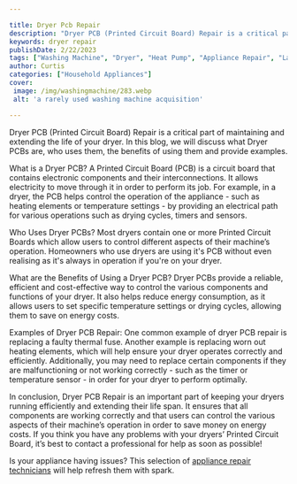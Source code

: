 ```yaml
---

title: Dryer Pcb Repair
description: "Dryer PCB (Printed Circuit Board) Repair is a critical part of maintaining and extending the life of your dryer. In this blog, we ...get the full scoop"
keywords: dryer repair
publishDate: 2/22/2023
tags: ["Washing Machine", "Dryer", "Heat Pump", "Appliance Repair", "Laundry Appliances"]
author: Curtis
categories: ["Household Appliances"]
cover: 
 image: /img/washingmachine/283.webp
 alt: 'a rarely used washing machine acquisition'

---
```


Dryer PCB (Printed Circuit Board) Repair is a critical part of maintaining and extending the life of your dryer. In this blog, we will discuss what Dryer PCBs are, who uses them, the benefits of using them and provide examples.

What is a Dryer PCB? A Printed Circuit Board (PCB) is a circuit board that contains electronic components and their interconnections. It allows electricity to move through it in order to perform its job. For example, in a dryer, the PCB helps control the operation of the appliance - such as heating elements or temperature settings - by providing an electrical path for various operations such as drying cycles, timers and sensors. 

Who Uses Dryer PCBs? Most dryers contain one or more Printed Circuit Boards which allow users to control different aspects of their machine’s operation. Homeowners who use dryers are using it's PCB without even realising as it's always in operation if you're on your dryer.

What are the Benefits of Using a Dryer PCB? Dryer PCBs provide a reliable, efficient and cost-effective way to control the various components and functions of your dryer. It also helps reduce energy consumption, as it allows users to set specific temperature settings or drying cycles, allowing them to save on energy costs. 

Examples of Dryer PCB Repair: One common example of dryer PCB repair is replacing a faulty thermal fuse. Another example is replacing worn out heating elements, which will help ensure your dryer operates correctly and efficiently. Additionally, you may need to replace certain components if they are malfunctioning or not working correctly - such as the timer or temperature sensor - in order for your dryer to perform optimally. 

In conclusion, Dryer PCB Repair is an important part of keeping your dryers running efficiently and extending their life span. It ensures that all components are working correctly and that users can control the various aspects of their machine’s operation in order to save money on energy costs. If you think you have any problems with your dryers’ Printed Circuit Board, it’s best to contact a professional for help as soon as possible!

Is your appliance having issues? This selection of <a href="/pages/appliance-repair-technicians/">appliance repair technicians</a> will help refresh them with spark.